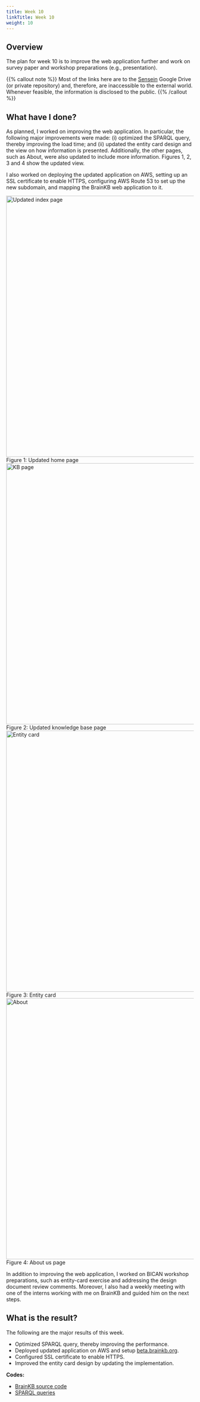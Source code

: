 ```yaml
---
title: Week 10
linkTitle: Week 10
weight: 10
---
```

## Overview

The plan for week 10 is to improve the web application further and work on survey paper and workshop preparations (e.g., presentation).   

{{% callout note %}}
Most of the links here are to the [Sensein](https://sensein.group/) Google Drive (or private repository) and, therefore, are inaccessible to the external world. Whenever feasible, the information is disclosed to the public.
{{% /callout %}}

## What have I done?
As planned, I worked on improving the web application. In particular, the following major improvements were made: (i) optimized the SPARQL query, thereby improving the load time; and (ii) updated the entity card design and the view on how information is presented. Additionally, the other pages, such as About, were also updated to include more information. Figures 1, 2, 3 and 4 show the updated view. 

I also worked on deploying the updated application on AWS, setting up an SSL certificate to enable HTTPS, configuring AWS Route 53 to set up the new subdomain, and mapping the BrainKB web application to it.

<img src="landing.png" alt="Updated index page" style="width:700px;"/>
Figure 1: Updated home page 
 
<img src="kb-page.png" alt="KB page" style="width:700px;"/>
Figure 2: Updated knowledge base page

<img src="entity-card.png" alt="Entity card" style="width:700px;"/>
Figure 3: Entity card

<img src="about.png" alt="About" style="width:700px;"/>
Figure 4: About us page

In addition to improving the web application, I worked on BICAN workshop preparations, such as entity-card exercise and addressing the design document review comments. Moreover, I also had a weekly meeting with one of the interns working with me on BrainKB and guided him on the next steps.

## What is the result?
The following are the major results of this week.
- Optimized SPARQL query, thereby improving the performance.
- Deployed updated application on AWS and setup [beta.brainkb.org](https://beta.brainkb.org).
- Configured SSL certificate to enable HTTPS.
- Improved the entity card design by updating the implementation. 


**Codes:**
- [BrainKB source code](https://github.com/sensein/BrainKB/tree/ingestion-fapi-skeleton)
- [SPARQL queries](https://github.com/sensein/brainypedia/tree/ingestion-fapi-skeleton/sparql_queries) 
 	 


<!-- ### References -->

 
